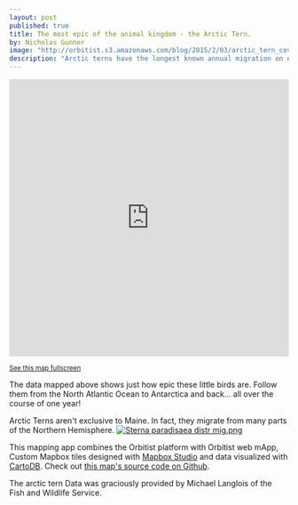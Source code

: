 ```yaml
---
layout: post
published: true
title: The most epic of the animal kingdom - the Arctic Tern.
by: Nicholas Gunner
image: "http://orbitist.s3.amazonaws.com/blog/2015/2/03/arctic_tern_cover_image.jpg"
description: "Arctic terns have the longest known annual migration on earth!"
---
```

<iframe width="100%" height="500px" src="http://orbitist.com/mApp-web" frameborder="0" allowfullscreen></iframe>

<small>[See this map fullscreen](http://orbitist.com/mApp-web)</small>

The data mapped above shows just how epic these little birds are. Follow them from the North Atlantic Ocean to Antarctica and back... all over the course of one year!

Arctic Terns aren't exclusive to Maine. In fact, they migrate from many parts of the Northern Hemisphere.
<a href="http://commons.wikimedia.org/wiki/File:Sterna_paradisaea_distr_mig.png#mediaviewer/File:Sterna_paradisaea_distr_mig.png"><img src="http://upload.wikimedia.org/wikipedia/commons/thumb/c/c7/Sterna_paradisaea_distr_mig.png/1200px-Sterna_paradisaea_distr_mig.png" alt="Sterna paradisaea distr mig.png" class="img-responsive"></a>

This mapping app combines the Orbitist platform with Orbitist web mApp, Custom Mapbox tiles designed with [Mapbox Studio](https://www.mapbox.com/mapbox-studio/#darwin) and data visualized with [CartoDB](http://cartodb.com). Check out [this map's source code on Github](https://github.com/Orbitist/mApp-web).

The arctic tern Data was graciously provided by Michael Langlois of the Fish and Wildlife Service.